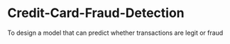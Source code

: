 # Credit-Card-Fraud-Detection
To design a model that can predict whether transactions are legit or fraud
